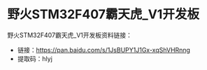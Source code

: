 # 野火STM32F407霸天虎_V1开发板
野火STM32F407霸天虎_V1开发板资料链接：
* 链接：https://pan.baidu.com/s/1JsBUPY1J1Gx-xqShVHRnng 
* 提取码：hlyj 
